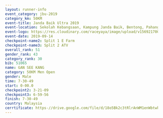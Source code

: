 ```yaml
---
layout: runner-info 
event_category: jbu-2019 
category_km: 50KM 
event-title: Janda Baik Ultra 2019
event-location: Sekolah Kebangsaan, Kampung Janda Baik, Bentong, Pahang, Malaysia 
event-logo: https://res.cloudinary.com/raceyaya/image/upload/v1569217009/logo/janda-baik_vch1pc.jpg 
event-date: 2019-09-14 
checkpoint-name2: Split 1 E Farm 
checkpoint-name3: Split 2 ATV 
overall_rank: 51
gender_rank: 43
category_rank: 30
bib: 51065
name: GAN SEE KANG
category: 50KM Men Open
gender: Male
time: 7-30-49
start: 0-00.0
checkpoint2: 3-21-09
checkpoint3: 6-59-56
finish: 7-30-49
country: Malaysia
cerrtificate: https-//drive.google.com/file/d/18o5Bk2c3tRlrAnWM1enWbtwk5jNY7Aft/view?usp=sharing
---
```

